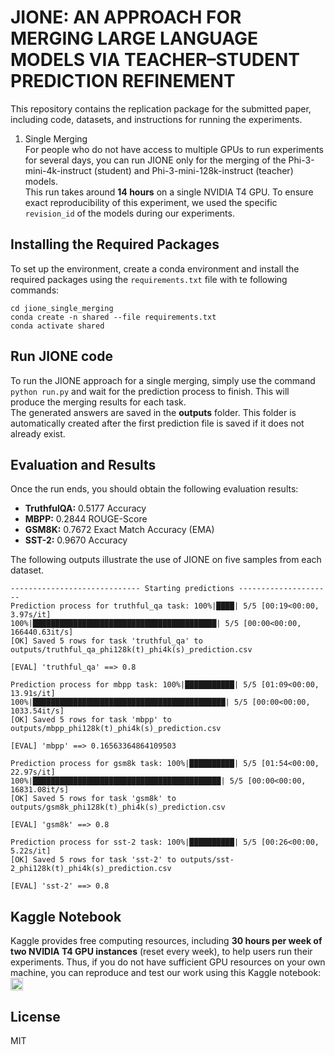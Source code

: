 # JIONE: AN APPROACH FOR MERGING LARGE LANGUAGE MODELS VIA TEACHER–STUDENT PREDICTION REFINEMENT
This repository contains the replication package for the submitted paper, including code, datasets, and instructions for running the experiments.

1. Single Merging  
For people who do not have access to multiple GPUs to run experiments for several days, you can run JIONE only for the merging of the Phi-3-mini-4k-instruct (student) and Phi-3-mini-128k-instruct (teacher) models.  
This run takes around **14 hours** on a single NVIDIA T4 GPU.
To ensure exact reproducibility of this experiment, we used the specific `revision_id` of the models during our experiments.

## Installing the Required Packages
To set up the environment, create a conda environment and install the required packages using the `requirements.txt` file with te following commands:
```
cd jione_single_merging
conda create -n shared --file requirements.txt
conda activate shared
```

## Run JIONE code
To run the JIONE approach for a single merging, simply use the command `python run.py` and wait for the prediction process to finish. This will produce the merging results for each task.  
The generated answers are saved in the **outputs** folder. This folder is automatically created after the first prediction file is saved if it does not already exist.

## Evaluation and Results
Once the run ends, you should obtain the following evaluation results:
- **TruthfulQA:** 0.5177 Accuracy
- **MBPP:** 0.2844 ROUGE-Score
- **GSM8K:** 0.7672 Exact Match Accuracy (EMA)
- **SST-2:** 0.9670 Accuracy

The following outputs illustrate the use of JIONE on five samples from each dataset.
```
----------------------------- Starting predictions ---------------------
Prediction process for truthful_qa task: 100%|████| 5/5 [00:19<00:00,  3.97s/it]
100%|█████████████████████████████████████████| 5/5 [00:00<00:00, 166440.63it/s]
[OK] Saved 5 rows for task 'truthful_qa' to outputs/truthful_qa_phi128k(t)_phi4k(s)_prediction.csv 

[EVAL] 'truthful_qa' ==> 0.8 

Prediction process for mbpp task: 100%|███████████| 5/5 [01:09<00:00, 13.91s/it]
100%|███████████████████████████████████████████| 5/5 [00:00<00:00, 1033.54it/s]
[OK] Saved 5 rows for task 'mbpp' to outputs/mbpp_phi128k(t)_phi4k(s)_prediction.csv 

[EVAL] 'mbpp' ==> 0.16563364864109503 

Prediction process for gsm8k task: 100%|██████████| 5/5 [01:54<00:00, 22.97s/it]
100%|██████████████████████████████████████████| 5/5 [00:00<00:00, 16831.08it/s]
[OK] Saved 5 rows for task 'gsm8k' to outputs/gsm8k_phi128k(t)_phi4k(s)_prediction.csv 

[EVAL] 'gsm8k' ==> 0.8 

Prediction process for sst-2 task: 100%|██████████| 5/5 [00:26<00:00,  5.22s/it]
[OK] Saved 5 rows for task 'sst-2' to outputs/sst-2_phi128k(t)_phi4k(s)_prediction.csv 

[EVAL] 'sst-2' ==> 0.8 
```
## Kaggle Notebook
Kaggle provides free computing resources, including **30 hours per week of two NVIDIA T4 GPU instances** (reset every week), to help users run their experiments. Thus, if you do not have sufficient GPU resources on your own machine, you can reproduce and test our work using this Kaggle notebook:  
<a href="https://www.kaggle.com/code/furelteguimene/llm-merging-latest">
  <img src="https://kaggle.com/static/images/site-logo.svg" alt="Kaggle" height="20"/>
</a>


<!-- ## Getting started

To make it easy for you to get started with GitLab, here's a list of recommended next steps.

Already a pro? Just edit this README.md and make it your own. Want to make it easy? [Use the template at the bottom](#editing-this-readme)!

## Add your files

- [ ] [Create](https://docs.gitlab.com/ee/user/project/repository/web_editor.html#create-a-file) or [upload](https://docs.gitlab.com/ee/user/project/repository/web_editor.html#upload-a-file) files
- [ ] [Add files using the command line](https://docs.gitlab.com/topics/git/add_files/#add-files-to-a-git-repository) or push an existing Git repository with the following command:

```
cd existing_repo
git remote add origin https://gitlab.com/tsotsa/jione.git
git branch -M main
git push -uf origin main
```

## Integrate with your tools

- [ ] [Set up project integrations](https://gitlab.com/tsotsa/jione/-/settings/integrations)

## Collaborate with your team

- [ ] [Invite team members and collaborators](https://docs.gitlab.com/ee/user/project/members/)
- [ ] [Create a new merge request](https://docs.gitlab.com/ee/user/project/merge_requests/creating_merge_requests.html)
- [ ] [Automatically close issues from merge requests](https://docs.gitlab.com/ee/user/project/issues/managing_issues.html#closing-issues-automatically)
- [ ] [Enable merge request approvals](https://docs.gitlab.com/ee/user/project/merge_requests/approvals/)
- [ ] [Set auto-merge](https://docs.gitlab.com/user/project/merge_requests/auto_merge/)

## Test and Deploy

Use the built-in continuous integration in GitLab.

- [ ] [Get started with GitLab CI/CD](https://docs.gitlab.com/ee/ci/quick_start/)
- [ ] [Analyze your code for known vulnerabilities with Static Application Security Testing (SAST)](https://docs.gitlab.com/ee/user/application_security/sast/)
- [ ] [Deploy to Kubernetes, Amazon EC2, or Amazon ECS using Auto Deploy](https://docs.gitlab.com/ee/topics/autodevops/requirements.html)
- [ ] [Use pull-based deployments for improved Kubernetes management](https://docs.gitlab.com/ee/user/clusters/agent/)
- [ ] [Set up protected environments](https://docs.gitlab.com/ee/ci/environments/protected_environments.html)

***

# Editing this README

When you're ready to make this README your own, just edit this file and use the handy template below (or feel free to structure it however you want - this is just a starting point!). Thanks to [makeareadme.com](https://www.makeareadme.com/) for this template.

## Suggestions for a good README

Every project is different, so consider which of these sections apply to yours. The sections used in the template are suggestions for most open source projects. Also keep in mind that while a README can be too long and detailed, too long is better than too short. If you think your README is too long, consider utilizing another form of documentation rather than cutting out information.

## Name
Choose a self-explaining name for your project.

## Description
Let people know what your project can do specifically. Provide context and add a link to any reference visitors might be unfamiliar with. A list of Features or a Background subsection can also be added here. If there are alternatives to your project, this is a good place to list differentiating factors.

## Badges
On some READMEs, you may see small images that convey metadata, such as whether or not all the tests are passing for the project. You can use Shields to add some to your README. Many services also have instructions for adding a badge.

## Visuals
Depending on what you are making, it can be a good idea to include screenshots or even a video (you'll frequently see GIFs rather than actual videos). Tools like ttygif can help, but check out Asciinema for a more sophisticated method.

## Installation
Within a particular ecosystem, there may be a common way of installing things, such as using Yarn, NuGet, or Homebrew. However, consider the possibility that whoever is reading your README is a novice and would like more guidance. Listing specific steps helps remove ambiguity and gets people to using your project as quickly as possible. If it only runs in a specific context like a particular programming language version or operating system or has dependencies that have to be installed manually, also add a Requirements subsection.

## Usage
Use examples liberally, and show the expected output if you can. It's helpful to have inline the smallest example of usage that you can demonstrate, while providing links to more sophisticated examples if they are too long to reasonably include in the README.

## Support
Tell people where they can go to for help. It can be any combination of an issue tracker, a chat room, an email address, etc.

## Roadmap
If you have ideas for releases in the future, it is a good idea to list them in the README.

## Contributing
State if you are open to contributions and what your requirements are for accepting them.

For people who want to make changes to your project, it's helpful to have some documentation on how to get started. Perhaps there is a script that they should run or some environment variables that they need to set. Make these steps explicit. These instructions could also be useful to your future self.

You can also document commands to lint the code or run tests. These steps help to ensure high code quality and reduce the likelihood that the changes inadvertently break something. Having instructions for running tests is especially helpful if it requires external setup, such as starting a Selenium server for testing in a browser.

## Authors and acknowledgment
Show your appreciation to those who have contributed to the project. -->

## License
MIT 
